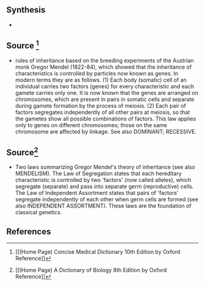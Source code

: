 ## Synthesis
- 
## Source [^1]
- rules of inheritance based on the breeding experiments of the Austrian monk Gregor Mendel (1822-84), which showed that the inheritance of characteristics is controlled by particles now known as genes. In modern terms they are as follows. (1) Each body (somatic) cell of an individual carries two factors (genes) for every characteristic and each gamete carries only one. It is now known that the genes are arranged on chromosomes, which are present in pairs in somatic cells and separate during gamete formation by the process of meiosis. (2) Each pair of factors segregates independently of all other pairs at meiosis, so that the gametes show all possible combinations of factors. This law applies only to genes on different chromosomes; those on the same chromosome are affected by linkage. See also DOMINANT; RECESSIVE.
## Source[^2]
- Two laws summarizing Gregor Mendel's theory of inheritance (see also MENDELISM). The Law of Segregation states that each hereditary characteristic is controlled by two 'factors' (now called alleles), which segregate (separate) and pass into separate germ (reproductive) cells. The Law of Independent Assortment states that pairs of 'factors' segregate independently of each other when germ cells are formed (see also INDEPENDENT ASSORTMENT). These laws are the foundation of classical genetics.
## References

[^1]: [[(Home Page) Concise Medical Dictionary 10th Edition by Oxford Reference]]
[^2]: [[(Home Page) A Dictionary of Biology 8th Edition by Oxford Reference]]